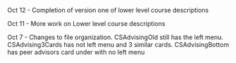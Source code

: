Oct 12 - Completion of version one of lower level course descriptions

Oct 11 - More work on Lower level course descriptions

Oct 7 - Changes to file organization. CSAdvisingOld still has the left menu.
	CSAdvising3Cards has not left menu and 3 similar cards. CSAdvisingBottom
	has peer advisors card under with no left menu


